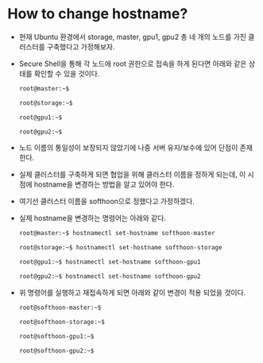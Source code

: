 # How to change hostname?

- 현재 Ubuntu 환경에서 storage, master, gpu1, gpu2 총 네 개의 노드를 가진 클러스터를 구축했다고 가정해보자.
- Secure Shell을 통해 각 노드에 root 권한으로 접속을 하게 된다면 아래와 같은 상태를 확인할 수 있을 것이다.
    
    ```bash
    root@master:~$
    
    root@storage:~$
    
    root@gpu1:~$
    
    root@gpu2:~$
    ```
    
- 노드 이름의 통일성이 보장되지 않았기에 나중 서버 유지/보수에 있어 단점이 존재한다.
- 실제 클러스터를 구축하게 되면 협업을 위해 클러스터 이름을 정하게 되는데, 이 시점에 hostname을 변경하는 방법을 알고 있어야 한다.
- 여기선 클러스터 이름을 softhoon으로 정했다고 가정하겠다.
- 실제 hostname을 변경하는 명령어는 아래와 같다.
    
    ```bash
    root@master:~$ hostnamectl set-hostname softhoon-master
    
    root@storage:~$ hostnamectl set-hostname softhoon-storage
    
    root@gpu1:~$ hostnamectl set-hostname softhoon-gpu1
    
    root@gpu2:~$ hostnamectl set-hostname softhoon-gpu2
    ```
    
- 위 명령어를 실행하고 재접속하게 되면 아래와 같이 변경이 적용 되었을 것이다.
    
    ```bash
    root@softhoon-master:~$
    
    root@softhoon-storage:~$
    
    root@softhoon-gpu1:~$
    
    root@softhoon-gpu2:~$
    ```